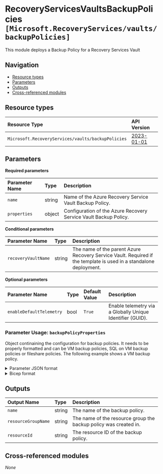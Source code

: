 # RecoveryServicesVaultsBackupPolicies `[Microsoft.RecoveryServices/vaults/backupPolicies]`

This module deploys a Backup Policy for a Recovery Services Vault

## Navigation

- [Resource types](#Resource-types)
- [Parameters](#Parameters)
- [Outputs](#Outputs)
- [Cross-referenced modules](#Cross-referenced-modules)

## Resource types

| Resource Type | API Version |
| :-- | :-- |
| `Microsoft.RecoveryServices/vaults/backupPolicies` | [2023-01-01](https://learn.microsoft.com/en-us/azure/templates/Microsoft.RecoveryServices/2023-01-01/vaults/backupPolicies) |

## Parameters

**Required parameters**

| Parameter Name | Type | Description |
| :-- | :-- | :-- |
| `name` | string | Name of the Azure Recovery Service Vault Backup Policy. |
| `properties` | object | Configuration of the Azure Recovery Service Vault Backup Policy. |

**Conditional parameters**

| Parameter Name | Type | Description |
| :-- | :-- | :-- |
| `recoveryVaultName` | string | The name of the parent Azure Recovery Service Vault. Required if the template is used in a standalone deployment. |

**Optional parameters**

| Parameter Name | Type | Default Value | Description |
| :-- | :-- | :-- | :-- |
| `enableDefaultTelemetry` | bool | `True` | Enable telemetry via a Globally Unique Identifier (GUID). |


### Parameter Usage: `backupPolicyProperties`

Object continaining the configuration for backup policies. It needs to be properly formatted and can be VM backup policies, SQL on VM backup policies or fileshare policies. The following example shows a VM backup policy.

<details>

<summary>Parameter JSON format</summary>

```json
"backupPolicyProperties": {
    "value": {
        "backupManagementType": "AzureIaasVM",
        "instantRPDetails": {},
        "schedulePolicy": {
            "schedulePolicyType": "SimpleSchedulePolicy",
            "scheduleRunFrequency": "Daily",
            "scheduleRunTimes": [
                "2019-11-07T07:00:00Z"
            ],
            "scheduleWeeklyFrequency": 0
        },
        "retentionPolicy": {
            "retentionPolicyType": "LongTermRetentionPolicy",
            "dailySchedule": {
                "retentionTimes": [
                    "2019-11-07T07:00:00Z"
                ],
                "retentionDuration": {
                    "count": 180,
                    "durationType": "Days"
                }
            },
            "weeklySchedule": {
                "daysOfTheWeek": [
                    "Sunday"
                ],
                "retentionTimes": [
                    "2019-11-07T07:00:00Z"
                ],
                "retentionDuration": {
                    "count": 12,
                    "durationType": "Weeks"
                }
            },
            "monthlySchedule": {
                "retentionScheduleFormatType": "Weekly",
                "retentionScheduleWeekly": {
                    "daysOfTheWeek": [
                        "Sunday"
                    ],
                    "weeksOfTheMonth": [
                        "First"
                    ]
                },
                "retentionTimes": [
                    "2019-11-07T07:00:00Z"
                ],
                "retentionDuration": {
                    "count": 60,
                    "durationType": "Months"
                }
            },
            "yearlySchedule": {
                "retentionScheduleFormatType": "Weekly",
                "monthsOfYear": [
                    "January"
                ],
                "retentionScheduleWeekly": {
                    "daysOfTheWeek": [
                        "Sunday"
                    ],
                    "weeksOfTheMonth": [
                        "First"
                    ]
                },
                "retentionTimes": [
                    "2019-11-07T07:00:00Z"
                ],
                "retentionDuration": {
                    "count": 10,
                    "durationType": "Years"
                }
            }
        },
        "instantRpRetentionRangeInDays": 2,
        "timeZone": "UTC",
        "protectedItemsCount": 0
    }
}
```

</details>


<details>

<summary>Bicep format</summary>

```bicep
backupPolicyProperties: {
    backupManagementType: 'AzureIaasVM'
    instantRPDetails: {}
    schedulePolicy: {
        schedulePolicyType: 'SimpleSchedulePolicy'
        scheduleRunFrequency: 'Daily'
        scheduleRunTimes: [
            '2019-11-07T07:00:00Z'
        ]
        scheduleWeeklyFrequency: 0
    }
    retentionPolicy: {
        retentionPolicyType: 'LongTermRetentionPolicy'
        dailySchedule: {
            retentionTimes: [
                '2019-11-07T07:00:00Z'
            ]
            retentionDuration: {
                count: 180
                durationType: 'Days'
            }
        }
        weeklySchedule: {
            daysOfTheWeek: [
                'Sunday'
            ]
            retentionTimes: [
                '2019-11-07T07:00:00Z'
            ]
            retentionDuration: {
                count: 12
                durationType: 'Weeks'
            }
        }
        monthlySchedule: {
            retentionScheduleFormatType: 'Weekly'
            retentionScheduleWeekly: {
                daysOfTheWeek: [
                    'Sunday'
                ]
                weeksOfTheMonth: [
                    'First'
                ]
            }
            retentionTimes: [
                '2019-11-07T07:00:00Z'
            ]
            retentionDuration: {
                count: 60
                durationType: 'Months'
            }
        }
        yearlySchedule: {
            retentionScheduleFormatType: 'Weekly'
            monthsOfYear: [
                'January'
            ]
            retentionScheduleWeekly: {
                daysOfTheWeek: [
                    'Sunday'
                ]
                weeksOfTheMonth: [
                    'First'
                ]
            }
            retentionTimes: [
                '2019-11-07T07:00:00Z'
            ]
            retentionDuration: {
                count: 10
                durationType: 'Years'
            }
        }
    }
    instantRpRetentionRangeInDays: 2
    timeZone: 'UTC'
    protectedItemsCount: 0
}
```

</details>
<p>

## Outputs

| Output Name | Type | Description |
| :-- | :-- | :-- |
| `name` | string | The name of the backup policy. |
| `resourceGroupName` | string | The name of the resource group the backup policy was created in. |
| `resourceId` | string | The resource ID of the backup policy. |

## Cross-referenced modules

_None_
